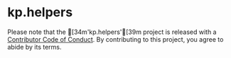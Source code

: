 # kp.helpers

Please note that the [34m'kp.helpers'[39m project is released with a [Contributor Code of Conduct](.github/CODE_OF_CONDUCT.md). By contributing to this project, you agree to abide by its terms.
